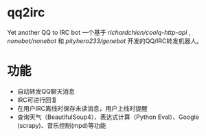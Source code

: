 # qq2irc
Yet another QQ to IRC bot
一个基于 *richardchien/coolq-http-api* , *nonebot/nonebot* 和 *pityhero233/genebot* 开发的QQ/IRC转发机器人。

# 功能
- 自动转发QQ聊天消息
- IRC可进行回复
- 在用户IRC离线时保存未读消息，用户上线时提醒
- 查询天气（BeautifulSoup4）、表达式计算（Python Eval）、Google (scrapy)、音乐控制(mpd)等功能
